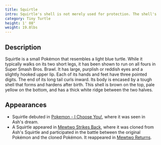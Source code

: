 ```yaml
---
title: Squirtle
intro: Squirtle's shell is not merely used for protection. The shell's rounded shape and the grooves on its surface help minimize resistance in water, enabling this Pokémon to swim at high speeds.
category: Tiny Turtle
height: 1' 08"
weight: 19.8lbs
---
```


## Description

Squirtle is a small Pokémon that resembles a light blue turtle. While it typically walks on its two short legs, it has been shown to run on all fours in Super Smash Bros. Brawl. It has large, purplish or reddish eyes and a slightly hooked upper lip. Each of its hands and feet have three pointed digits. The end of its long tail curls inward. Its body is encased by a tough shell that forms and hardens after birth. This shell is brown on the top, pale yellow on the bottom, and has a thick white ridge between the two halves.

## Appearances

- Squirtle debuted in [Pokemon - I Choose You!](https://bulbapedia.bulbagarden.net/wiki/EP001), where it was seen in Ash's dream.
- A Squirtle appeared in [Mewtwo Strikes Back](https://bulbapedia.bulbagarden.net/wiki/M01), where it was cloned from Ash's Squirtle and participated in the battle between the original Pokémon and the cloned Pokémon. It reappeared in [Mewtwo Returns](https://bulbapedia.bulbagarden.net/wiki/M01).
